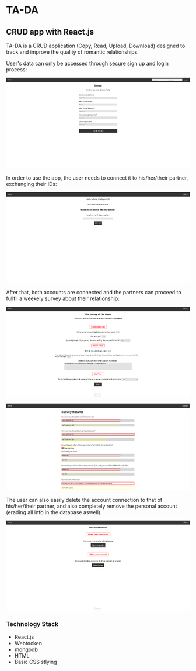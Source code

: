 # TA-DA 

## CRUD app with React.js

TA-DA is a CRUD application (Copy, Read, Upload, Download) designed to track and improve the quality of romantic relationships.

User's data can only be accessed through secure sign up and login process:

![alt-text](./screenshots/tada-login.png)

In order to use the app, the user needs to connect it to his/her/their partner, exchanging their IDs:

![alt-text](./screenshots/tada-connect.png)

After that, both accounts are connected and the partners can proceed to fullfil a weekely survey about their relationship:

![alt-text](./screenshots/tada-survey.png)

![alt-text](./screenshots/tada-survey-results.png)

The user can also easily delete the account connection to that of his/her/their partner, and also completely remove the personal account (erading all info in the database aswell).

![alt-text](./screenshots/account-milana.png)


### Technology Stack

* React.js
* Webtocken
* mongodb
* HTML
* Basic CSS stlying



